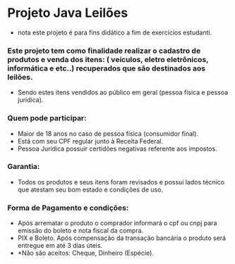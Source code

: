 
# Projeto Java Leilões
* nota este projeto é para fins didático a fim de exercícios estudanti.

### Este projeto tem como finalidade realizar o cadastro de produtos e venda dos itens: ( veículos, eletro eletrônicos, informática e etc..) recuperados que são destinados aos leilões.
  - Sendo estes itens vendidos ao público em geral (pessoa física e pessoa jurídica).

### Quem pode participar:
  - Maior de 18 anos no caso de pessoa física (consumidor final).
  - Está com seu CPF regular junto à Receita Federal.
  - Pessoa Jurídica possuir certidões negativas referente aos impostos.
 
### Garantia:
  - Todos os produtos e seus itens foram revisados e possui lados técnico que atestam seu bom estado e condições de uso. 

### Forma de Pagamento e condições:
  - Após arrematar o produto o comprador informará o cpf ou cnpj para emissão do boleto e nota fiscal da compra.
  - PIX e Boleto. Após compensação da transação bancária o produto será entregue em até 3 dias úteis.
  - *Não são aceitos: Cheque, Dinheiro (Espécie).
